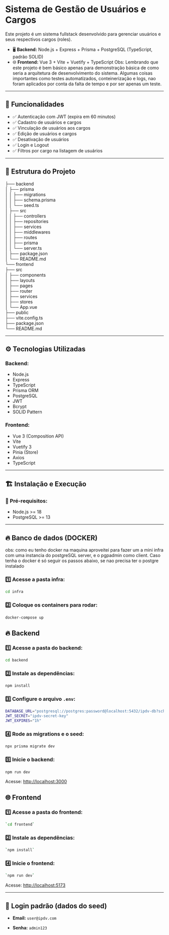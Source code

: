 
# Sistema de Gestão de Usuários e Cargos

Este projeto é um sistema fullstack desenvolvido para gerenciar usuários e seus respectivos cargos (roles). 

- 🖥️ **Backend:** Node.js + Express + Prisma + PostgreSQL (TypeScript, padrão SOLID)
- 🌐 **Frontend:** Vue 3 + Vite + Vuetify + TypeScript
Obs: Lembrando que este projeto é bem básico apenas para demonstração básica de como seria a arquitetura de desenvolvimento do sistema. Algumas coisas importantes como testes automatizados, conteinerização e logs, nao foram aplicados por conta da falta de tempo e por ser apenas um teste. 
---

## 🚀 Funcionalidades

- ✅ Autenticação com JWT (expira em 60 minutos)
- ✅ Cadastro de usuários e cargos
- ✅ Vinculação de usuários aos cargos
- ✅ Edição de usuários e cargos
- ✅ Desativação de usuários
- ✅ Login e Logout
- ✅ Filtros por cargo na listagem de usuários

---

## 📂 Estrutura do Projeto

├── backend  
│ ├── prisma  
│ │ ├── migrations  
│ │ ├── schema.prisma  
│ │ └── seed.ts  
│ ├── src  
│ │ ├── controllers  
│ │ ├── repositories  
│ │ ├── services  
│ │ ├── middlewares  
│ │ ├── routes  
│ │ ├── prisma  
│ │ └── server.ts  
│ ├── package.json  
│ └── README.md  
└── frontend  
├── src  
│ ├── components  
│ ├── layouts  
│ ├── pages  
│ ├── router  
│ ├── services  
│ ├── stores  
│ └── App.vue  
├── public  
├── vite.config.ts  
├── package.json  
└── README.md


---

## ⚙️ Tecnologias Utilizadas

### Backend:
- Node.js
- Express
- TypeScript
- Prisma ORM
- PostgreSQL
- JWT
- Bcrypt
- SOLID Pattern

### Frontend:
- Vue 3 (Composition API)
- Vite
- Vuetify 3
- Pinia (Store)
- Axios
- TypeScript

---

## 🏗️ Instalação e Execução

### 🚩 Pré-requisitos:
- Node.js >= 18
- PostgreSQL >= 13

---
## 🔥 Banco de dados (DOCKER)
obs: como eu tenho docker na maquina aproveitei para fazer um a mini infra com uma instancia do postgreSQL server, e o pgpadmin como client. Caso tenha o docker é só seguir os passos abaixo, se nao precisa ter o postgre instalado

### 1️⃣ Acesse a pasta infra:

```bash
cd infra
```
### 2️⃣ Coloque os containers para rodar:
```bash
docker-compose up
```


## 🔥 Backend

### 1️⃣ Acesse a pasta do backend:

```bash
cd backend
```
### 2️⃣ Instale as dependências:
```bash
npm install
```
### 3️⃣ Configure o arquivo `.env`:
```bash
DATABASE_URL="postgresql://postgres:password@localhost:5432/ipdv-db?schema=public"
JWT_SECRET="ipdv-secret-key"
JWT_EXPIRES="1h"
```

### 4️⃣ Rode as migrations e o seed:
```bash
npx prisma migrate dev
```
### 5️⃣ Inicie o backend:
```bash
npm run dev
```
Acesse: [http://localhost:3000](http://localhost:3000)

## 🌐 Frontend

### 1️⃣ Acesse a pasta do frontend:
```bash
`cd frontend`
``` 
### 2️⃣ Instale as dependências:

```bash
`npm install` 
``` 
### 4️⃣ Inicie o frontend:
```bash
`npm run dev` 
``` 
Acesse: [http://localhost:5173](http://localhost:5173)

----------

## 🔑 Login padrão (dados do seed)

-   **Email:** `user@ipdv.com`
    
-   **Senha:** `admin123`
